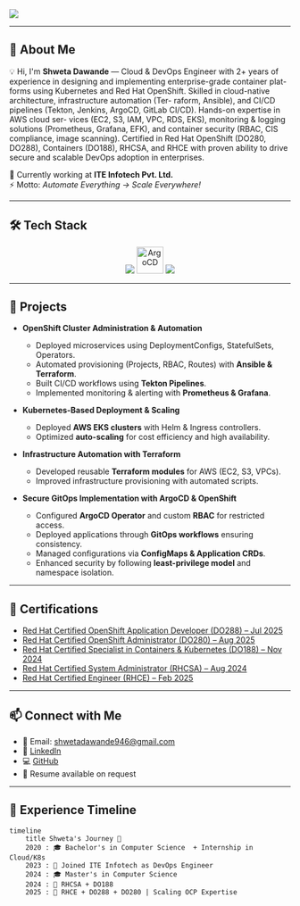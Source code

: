 <img src="https://capsule-render.vercel.app/api?type=venom&color=0:000000,50:8A2BE2,100:39FF14&height=250&section=header&text=%20Shweta%20Dawande%20&fontSize=50&fontAlignY=40&animation=fadeIn&fontColor=FFFFFF&desc=DevOps%20Engineer%20|%20OpenShift%20Engineer%20|%20Cloud%20Native%20Dev&descSize=20&descAlign=50&descAlignY=65&descColor=39FF14"/>

---

## 🌟 About Me  
💡 Hi, I'm **Shweta Dawande** — Cloud & DevOps Engineer with 2+ years of experience in designing and implementing enterprise-grade container plat-
forms using Kubernetes and Red Hat OpenShift. Skilled in cloud-native architecture, infrastructure automation (Ter-
raform, Ansible), and CI/CD pipelines (Tekton, Jenkins, ArgoCD, GitLab CI/CD). Hands-on expertise in AWS cloud ser-
vices (EC2, S3, IAM, VPC, RDS, EKS), monitoring & logging solutions (Prometheus, Grafana, EFK), and container security
(RBAC, CIS compliance, image scanning). Certified in Red Hat OpenShift (DO280, DO288), Containers (DO188), RHCSA,
and RHCE with proven ability to drive secure and scalable DevOps adoption in enterprises.

🔭 Currently working at **ITE Infotech Pvt. Ltd.**  
⚡ Motto: *Automate Everything → Scale Everywhere!*  

---

## 🛠 Tech Stack  

<p align="center">
  <img src="https://skillicons.dev/icons?i=linux,docker,kubernetes,openshift" />
  <img src="https://argo-cd.readthedocs.io/en/stable/assets/logo.png" width="48" height="48" alt="ArgoCD" />
  <img src="https://skillicons.dev/icons?i=jenkins,ansible,terraform,aws,git,grafana,prometheus&perline=6" />
</p>


---

## 📂 Projects

- **OpenShift Cluster Administration & Automation**
  - Deployed microservices using DeploymentConfigs, StatefulSets, Operators.
  - Automated provisioning (Projects, RBAC, Routes) with **Ansible & Terraform**.
  - Built CI/CD workflows using **Tekton Pipelines**.
  - Implemented monitoring & alerting with **Prometheus & Grafana**.

- **Kubernetes-Based Deployment & Scaling**
  - Deployed **AWS EKS clusters** with Helm & Ingress controllers.
  - Optimized **auto-scaling** for cost efficiency and high availability.

- **Infrastructure Automation with Terraform**
  - Developed reusable **Terraform modules** for AWS (EC2, S3, VPCs).
  - Improved infrastructure provisioning with automated scripts.

- **Secure GitOps Implementation with ArgoCD & OpenShift**
  - Configured **ArgoCD Operator** and custom **RBAC** for restricted access.
  - Deployed applications through **GitOps workflows** ensuring consistency.
  - Managed configurations via **ConfigMaps & Application CRDs**.
  - Enhanced security by following **least-privilege model** and namespace isolation.


---

## 📜 Certifications
- [Red Hat Certified OpenShift Application Developer (DO288) – Jul 2025](https://www.credly.com/badges/f1371508-e019-4e52-89a9-ebd397d99ca6/public_url)
- [Red Hat Certified OpenShift Administrator (DO280) – Aug 2025](https://www.credly.com/badges/c92c6018-ca8a-429e-a2f1-35b45bac316f/public_url)
- [Red Hat Certified Specialist in Containers & Kubernetes (DO188) – Nov 2024](https://www.credly.com/badges/09c1f681-dfee-460d-972d-4fef9a6bf99b/public_url)
- [Red Hat Certified System Administrator (RHCSA) – Aug 2024](https://www.credly.com/badges/1d0fdba6-7b87-439b-9c72-fdbe45c57674/public_url)
- [Red Hat Certified Engineer (RHCE) – Feb 2025](https://www.credly.com/badges/46a5e305-4128-4825-aecb-8394bb1cfcf6/public_url)

---
## 📫 Connect with Me
- 📧 Email: shwetadawande946@gmail.com  
- 🔗 [LinkedIn](https://linkedin.com/in/shwetadawande)  
- 💻 [GitHub](https://github.com/shweta-7403)  
- 📄 Resume available on request
---

## 💼 Experience Timeline  

```mermaid
timeline
    title Shweta's Journey 🚀
    2020 : 🎓 Bachelor's in Computer Science  + Internship in Cloud/K8s
    2023 : 💼 Joined ITE Infotech as DevOps Engineer 
    2024 : 🎓 Master's in Computer Science
    2024 : 🏅 RHCSA + DO188
    2025 : 🏅 RHCE + DO288 + DO280 | Scaling OCP Expertise


